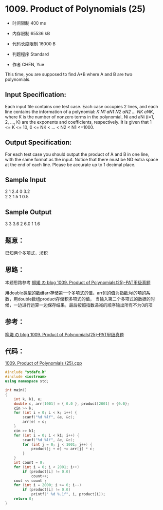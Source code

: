 # 1009. Product of Polynomials (25)

* 时间限制 400 ms

* 内存限制 65536 kB

* 代码长度限制 16000 B

* 判题程序 Standard 

* 作者 CHEN, Yue


This time, you are supposed to find A*B where A and B are two polynomials.



## Input Specification: 

Each input file contains one test case. Each case occupies 2 lines, and each line contains the information of 
a polynomial: *K N1 aN1 N2 aN2 ... NK aNK*, where K is the number of nonzero terms in the polynomial, Ni and aNi 
(i=1, 2, ..., K) are the exponents and coefficients, respectively. 
It is given that 1 <= K <= 10, 0 <= NK < ... < N2 < N1 <=1000. 



## Output Specification: 

For each test case you should output the product of A and B in one line, with the same format as the input. 
Notice that there must be NO extra space at the end of each line. Please be accurate up to 1 decimal place.


 
## Sample Input
2 1 2.4 0 3.2  
2 2 1.5 1 0.5  

## Sample Output
3 3 3.6 2 6.0 1 1.6  


## 题意：

已知两个多项式，求积

## 思路：

本题思路参考 [柳婼 の blog  1009. Product of Polynomials(25)-PAT甲级真题](https://www.liuchuo.net/archives/2026)

用double类型的数组arr存储第一个多项式的值，arr[i]的值为指数为i的项的系数，用double数组product存储积多项式的值，
当输入第二个多项式的数据的时候，一边进行运算一边保存结果，最后按照指数递减的顺序输出所有不为0的项

## 参考：
[柳婼 の blog  1009. Product of Polynomials(25)-PAT甲级真题](https://www.liuchuo.net/archives/2026)


## 代码：

[1009. Product of Polynomials (25).cpp ](https://github.com/jerrykcode/PAT-Advanced-Level-Practise/blob/master/1009.%20Product%20of%20Polynomials%20(25)/1009.%20Product%20of%20Polynomials%20(25).cpp)


```cpp
#include "stdafx.h"
#include <iostream>
using namespace std;

int main()
{
	int k, k1, e;
	double c, arr[1001] = { 0.0 }, product[2001] = {0.0};
	cin >> k;
	for (int i = 0; i < k; i++) {
		scanf("%d %lf", &e, &c);
		arr[e] = c;
	}
	cin >> k1;
	for (int i = 0; i < k1; i++) {
		scanf("%d %lf", &e, &c);
		for (int j = 0; j < 1001; j++) {
			product[j + e] += arr[j] * c;
		}
	}
	int count = 0;
	for (int i = 0; i < 2001; i++)
		if (product[i] != 0.0)
			count++;
	cout << count ;
	for (int i = 2000; i >= 0; i--)
		if (product[i] != 0.0) 
			printf(" %d %.1f", i, product[i]);
    return 0;
}

```